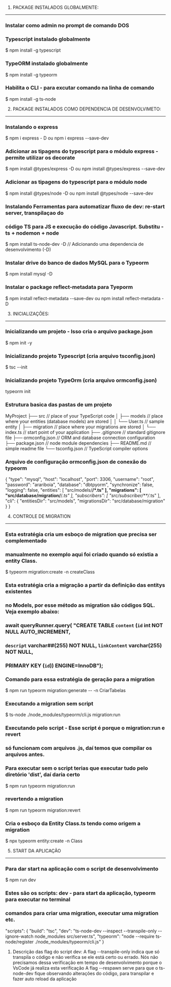 
1. PACKAGE INSTALADOS GLOBALMENTE:
----------------------------------

### Instalar como admin no prompt de comando DOS
### Typescript instalado globalmente
$ npm install -g typescript

### TypeORM instalado globalmente
$ npm install -g typeorm

### Habilita o CLI - para excutar comando na linha de comando
$ npm install -g ts-node


2. PACKAGE INSTALADOS COMO DEPENDENCIA DE DESENVOLVIMETO:
---------------------------------------------------------

### Instalando o express
$ npm i express - D   ou   npm i express --save-dev

### Adicionar as tipagens do typescript para o módulo express - permite utilizar os decorate
$ npm install @types/express -D   ou   npm install @types/express --save-dev

### Adicionar as tipagens do typescript para o módulo node
$ npm install @types/node -D   ou   npm install @types/node --save-dev

### Instalando Ferramentas para automatizar fluxo de dev: re-start server, transpilaçao do  
### código TS para JS e execução do código Javascript. Substitu - ts + nodemon + node
$ npm install ts-node-dev -D   // Adicionando uma dependencia de desenvolvimento (-D)

### Instalar drive do banco de dados MySQL para o Typeorm
$ npm install mysql -D

### Instalar o package reflect-metadata para Tyeporm
$ npm install reflect-metadata --save-dev ou  npm install reflect-metadata -D

3. INICIALIZAÇÕES:
------------------

### Inicializando um projeto - Isso cria o arquivo package.json
$ npm init -y

### Inicializando projeto Typescript (cria arquivo tsconfig.json)
$ tsc --init

### Inicializando projeto TypeOrm (cria arquivo ormconfig.json)
typeorm init

### Estrutura basica das pastas de um projeto
MyProject
├── src              // place of your TypeScript code
│   ├── models       // place where your entities (database models) are stored
│   │   └── User.ts  // sample entity
│   ├── migration    // place where your migrations are stored
│   └── index.ts     // start point of your application
├── .gitignore       // standard gitignore file
├── ormconfig.json   // ORM and database connection configuration
├── package.json     // node module dependencies
├── README.md        // simple readme file
└── tsconfig.json    // TypeScript compiler options

### Arquivo de configuração ormconfig.json de conexão do typeorm
{
    "type": "mysql",
    "host": "localhost",
    "port": 3306,
    "username": "root",
    "password": "arariboia",
    "database": "dbtpyorm",
    "synchronize": false,
    "logging": false,
    "entities": [
       "src/models/**/*.ts"
    ],
    "migrations": [
       "src/database/migration/**/*.ts"
    ],
    "subscribers": [
       "src/subscriber/**/*.ts"
    ],
    "cli": {
      "entitiesDir": "src/models",
      "migrationsDir": "src/database/migration"
    }
 }

4. CONTROLE DE MIGRATION
-------------------------

### Esta estratégia cria um esboço de migration que precisa ser complementado 
### manualmente no exemplo aqui foi criado quando só existia a entity Class.
$ typeorm migration:create -n createClass

### Esta estratégia cria a migração a partir da definição das entitys existentes
### no Models, por esse método as migration são códigos SQL. Veja exemplo abaixo:
### await queryRunner.query( "CREATE TABLE `content` (`id` int NOT NULL AUTO_INCREMENT,
###                          `descript` varchar##(255) NOT NULL, `linkContent` varchar(255) NOT NULL, 
###                          PRIMARY KEY (`id`)) ENGINE=InnoDB");
### Comando para essa estratégia de geração para a migration
$ npm run typeorm migration:generate -- -n CriarTabelas

### Executando a migration sem script
$ ts-node ./node_modules/typeorm/cli.js migration:run

### Executando pelo script - Esse script é porque o migration:run e revert
### só funcionam com arquivos .js, daí temos que compilar os arquivos antes.
### Para executar sem o script terias que executar tudo pelo diretório 'dist', daí daria certo
$ npm run typeorm migration:run

### revertendo a migration
$ npm run typeorm migration:revert

### Cria o esboço da Entity Class.ts tendo como origem a migration
$ npx typeorm entity:create -n Class


5. START DA APLICAÇÃO
---------------------

### Para dar start na aplicação com o script de desenvolvimento
$ npm run dev

### Estes são os scripts: dev - para start da aplicação, typeorm para executar no terminal
### comandos para criar uma migration, executar uma migration etc.
  "scripts": {
    "build": "tsc",
    "dev": "ts-node-dev --inspect --transpile-only --ignore-watch node_modules src/server.ts",
    "typeorm": "node --require ts-node/register ./node_modules/typeorm/cli.js"
  }

1. Descrição das flag do script dev:
  A flag --transpile-only indica que só transpila o código e não verifica se ele está certo ou errado. Nós não precisamos dessa verificação em tempo de desenvolvimento porque o VsCode já realiza esta verificação
  A flag --respawn serve para que o ts-node-dev fique observando alterações do código, para transpilar e fazer auto reload da aplicação
